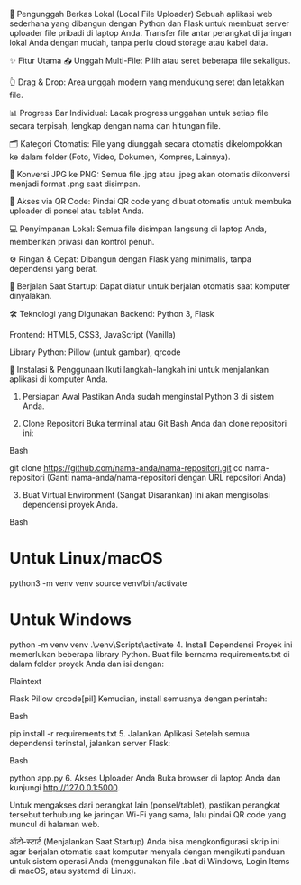 📂 Pengunggah Berkas Lokal (Local File Uploader)
Sebuah aplikasi web sederhana yang dibangun dengan Python dan Flask untuk membuat server uploader file pribadi di laptop Anda. Transfer file antar perangkat di jaringan lokal Anda dengan mudah, tanpa perlu cloud storage atau kabel data.

✨ Fitur Utama
📤 Unggah Multi-File: Pilih atau seret beberapa file sekaligus.

👆 Drag & Drop: Area unggah modern yang mendukung seret dan letakkan file.

📊 Progress Bar Individual: Lacak progress unggahan untuk setiap file secara terpisah, lengkap dengan nama dan hitungan file.

🗂️ Kategori Otomatis: File yang diunggah secara otomatis dikelompokkan ke dalam folder (Foto, Video, Dokumen, Kompres, Lainnya).

🔄 Konversi JPG ke PNG: Semua file .jpg atau .jpeg akan otomatis dikonversi menjadi format .png saat disimpan.

📱 Akses via QR Code: Pindai QR code yang dibuat otomatis untuk membuka uploader di ponsel atau tablet Anda.

💻 Penyimpanan Lokal: Semua file disimpan langsung di laptop Anda, memberikan privasi dan kontrol penuh.

⚙️ Ringan & Cepat: Dibangun dengan Flask yang minimalis, tanpa dependensi yang berat.

🚀 Berjalan Saat Startup: Dapat diatur untuk berjalan otomatis saat komputer dinyalakan.

🛠️ Teknologi yang Digunakan
Backend: Python 3, Flask

Frontend: HTML5, CSS3, JavaScript (Vanilla)

Library Python: Pillow (untuk gambar), qrcode

🚀 Instalasi & Penggunaan
Ikuti langkah-langkah ini untuk menjalankan aplikasi di komputer Anda.

1. Persiapan Awal
Pastikan Anda sudah menginstal Python 3 di sistem Anda.

2. Clone Repositori
Buka terminal atau Git Bash Anda dan clone repositori ini:

Bash

git clone https://github.com/nama-anda/nama-repositori.git
cd nama-repositori
(Ganti nama-anda/nama-repositori dengan URL repositori Anda)

3. Buat Virtual Environment (Sangat Disarankan)
Ini akan mengisolasi dependensi proyek Anda.

Bash

# Untuk Linux/macOS
python3 -m venv venv
source venv/bin/activate

# Untuk Windows
python -m venv venv
.\venv\Scripts\activate
4. Install Dependensi
Proyek ini memerlukan beberapa library Python. Buat file bernama requirements.txt di dalam folder proyek Anda dan isi dengan:

Plaintext

Flask
Pillow
qrcode[pil]
Kemudian, install semuanya dengan perintah:

Bash

pip install -r requirements.txt
5. Jalankan Aplikasi
Setelah semua dependensi terinstal, jalankan server Flask:

Bash

python app.py
6. Akses Uploader Anda
Buka browser di laptop Anda dan kunjungi http://127.0.0.1:5000.

Untuk mengakses dari perangkat lain (ponsel/tablet), pastikan perangkat tersebut terhubung ke jaringan Wi-Fi yang sama, lalu pindai QR code yang muncul di halaman web.

ऑटो-स्टार्ट (Menjalankan Saat Startup)
Anda bisa mengkonfigurasi skrip ini agar berjalan otomatis saat komputer menyala dengan mengikuti panduan untuk sistem operasi Anda (menggunakan file .bat di Windows, Login Items di macOS, atau systemd di Linux).
